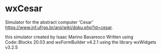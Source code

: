 # wxCesar
Simulator for the abstract computer 'Cesar' <https://www.inf.ufrgs.br/arq/wiki/doku.php?id=cesar>.

this simulator created by Isaac Marino Bavaresco Written using Code::Blocks 20.03 and wxFormBuilder v4.2.1 using the library wxWidgets v3.2.5

